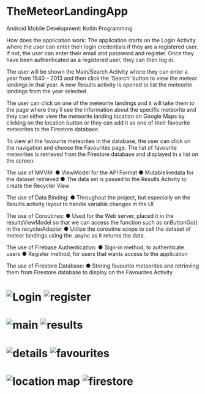# TheMeteorLandingApp
Android Mobile Development: Kotlin Programming 

How does the application work:
The application starts on the Login Activity where the user can enter their login credentials if they are a registered user.  If not, the user can enter their email and password and register. Once they have been authenticated as a registered user, they can then log in. 

The user will be shown the Main/Search Activity where they can enter a year from 1840 – 2013 and then click the ‘Search’ button to view the meteor landings in that year. A new Results activity is opened to list the meteorite landings from the year selected. 

The user can click on one of the meteorite landings and it will take them to the page where they’ll see the information about the specific meteorite and they can either view the meteorite landing location on Google Maps by clicking on the location button or they can add it as one of their favourite meteorites to the Firestore database. 

To view all the favourite meteorites in the database, the user can click on the navigation and choose the Favourites page. The list of favourite meteorites is retrieved from the Firestore database and displayed in a list on the screen.

The use of MVVM:
●	ViewModel for the API Format
●	Mutablelivedata for the dataset retrieved
●	The data set is passed to the Results Activity to create the Recycler View

The use of Data Binding:
●	Throughout the project, but especially on the Results activity layout to handle variable changes in the UI

The use of Coroutines:
●	Used for the Web server, placed it in the resultsViewModel so that we can access the function such as onButtonGo() in the recyclerAdapter
●	Utilize the coroutine scope to call the dataset of meteor landings using the .async as it returns the data.

The use of Firebase Authentication:
●	Sign-in method, to authenticate users 
●	Register method, for users that wants access to the application

The use of Firestore Database:
●	Storing favourite meteorites and retrieving them from Firestore database to display on the Favourites Activity


# ![Login](https://github.com/j-arandia/TheMeteorLandingApp/assets/105087979/16844df9-728f-4b1f-ae04-240f6e0e982d) ![register](https://github.com/j-arandia/TheMeteorLandingApp/assets/105087979/1494ce36-f3de-4bd6-a563-30b3517d23a7)
# ![main](https://github.com/j-arandia/TheMeteorLandingApp/assets/105087979/aac4d11c-d847-47fa-b4be-c952f3ee76e9) ![results](https://github.com/j-arandia/TheMeteorLandingApp/assets/105087979/7aa09eb3-251a-434f-a74e-d9d09ee411ab)
# ![details](https://github.com/j-arandia/TheMeteorLandingApp/assets/105087979/271efd08-f771-4887-8d62-b5c49b3457b1) ![favourites](https://github.com/j-arandia/TheMeteorLandingApp/assets/105087979/572379b5-89a9-41d7-a05f-6ea86115d14a)
# ![location map](https://github.com/j-arandia/TheMeteorLandingApp/assets/105087979/159b1479-edf3-46fa-b32a-b463143e7758) ![firestore](https://github.com/j-arandia/TheMeteorLandingApp/assets/105087979/ef9872a8-b2b7-4e9c-a2d6-21da520e19e1)
